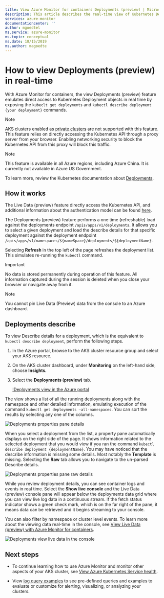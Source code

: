 ```yaml
---
title: View Azure Monitor for containers Deployments (preview) | Microsoft Docs
description: This article describes the real-time view of Kubernetes Deployments without using kubectl in Azure Monitor for containers.
services: azure-monitor
documentationcenter: ''
author: mgoedtel
ms.service: azure-monitor
ms.topic: conceptual
ms.date: 10/15/2019
ms.author: magoedte
---
```


# How to view Deployments (preview) in real-time

With Azure Monitor for containers, the view Deployments (preview) feature emulates direct access to Kubernetes Deployment objects in real time by exposing the `kubeclt get deployments` and `kubectl describe deployment {your deployment}` commands. 

>[!NOTE]
>AKS clusters enabled as [private clusters](https://azure.microsoft.com/updates/aks-private-cluster/) are not supported with this feature. This feature relies on directly accessing the Kubernetes API through a proxy server from your browser. Enabling networking security to block the Kubernetes API from this proxy will block this traffic. 

>[!NOTE]
>This feature is available in all Azure regions, including Azure China. It is currently not available in Azure US Government.

To learn more, review the Kubernetes documentation about [Deployments](https://kubernetes.io/docs/concepts/workloads/controllers/deployment/). 

## How it works

The Live Data (preview) feature directly access the Kubernetes API, and additional information about the authentication model can be found [here](https://kubernetes.io/docs/concepts/overview/kubernetes-api/). 

The Deployments (preview) feature performs a one time (refreshable) load against the deployments endpoint `/apis/apps/v1/deployments`. It allows you to select a given deployment and load the describe details for that specific deployment against the deployment endpoint `/apis/apps/v1/namespaces/${nameSpace}/deployments/${deploymentName}`. 

Selecting **Refresh** in the top left of the page refreshes the deployment list. This simulates re-running the `kubectl` command. 

>[!IMPORTANT]
>No data is stored permanently during operation of this feature. All information captured during the session is deleted when you close your browser or navigate away from it.  

>[!NOTE]
>You cannot pin Live Data (Preview) data from the console to an Azure dashboard.

## Deployments describe

To view Describe details for a deployment, which is the equivalent to `kubectl describe deployment`, perform the following steps.

1. In the Azure portal, browse to the AKS cluster resource group and select your AKS resource.

2. On the AKS cluster dashboard, under **Monitoring** on the left-hand side, choose **Insights**. 

3. Select the **Deployments (preview)** tab.

    [!Deployments view in the Azure portal](./media/container-insights-livedata-deployments/deployment-view.png)

The view shows a list of all the running deployments along with the namespace and other detailed information, emulating execution of the command `kubectl get deployments –all-namespaces`. You can sort the results by selecting any one of the columns. 

![Deployments properties pane details](./media/container-insights-livedata-deployments/deployment-properties-pane-details.png)

When you select a deployment from the list, a property pane automatically displays on the right side of the page. It shows information related to the selected deployment that you would view if you ran the command `kubectl describe deployment {deploymentName}`. You may have noticed that the describe information is missing some details. Most notably the **Template** is missing. Selecting the **Raw** tab allows you to navigate to the un-parsed Describe details.  

![Deployments properties pane raw details](./media/container-insights-livedata-deployments/deployment-properties-pane-raw.png)

While you review deployment details, you can see container logs and events in real time. Select the **Show live console** and the Live Data (preview) console pane will appear below the deployments data grid where you can view live log data in a continuous stream. If the fetch status indicator shows a green check mark, which is on the far right of the pane, it means data can be retrieved and it begins streaming to your console.

You can also filter by namespace or cluster level events. To learn more about the viewing data real-time in the console, see [View Live Data (preview) with Azure Monitor for containers](container-insights-livedata-console.md). 

![Deployments view live data in the console](./media/container-insights-livedata-deployments/deployments-console-view-events.png)

## Next steps

- To continue learning how to use Azure Monitor and monitor other aspects of your AKS cluster, see [View Azure Kubernetes Service health](container-insights-analyze.md).

- View [log query examples](container-insights-log-search.md#search-logs-to-analyze-data) to see pre-defined queries and examples to evaluate or customize for alerting, visualizing, or analyzing your clusters.